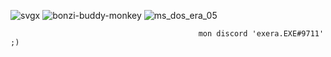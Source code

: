 ![svgx](https://user-images.githubusercontent.com/119492886/219857630-4c4e4735-aad1-4eb1-a2ef-b67116e4bd16.svg)
      ![bonzi-buddy-monkey](https://user-images.githubusercontent.com/119492886/219862796-9066188c-f0c9-4197-8f05-c900ad65cdc7.gif)
   ![ms_dos_era_05](https://user-images.githubusercontent.com/119492886/219864091-842c06e7-b1ac-45c2-a2b5-9c0aadf34286.gif)

                                              mon discord 'exera.EXE#9711' ;)
